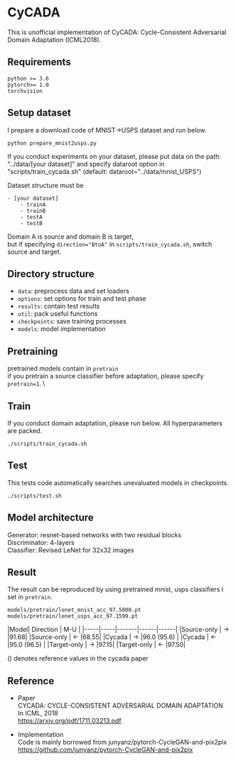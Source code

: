 # CyCADA
This is unofficial implementation of CyCADA: Cycle-Consistent Adversarial Domain Adaptation (ICML2018).

## Requirements
```
python >= 3.6
pytorch>= 1.0
torchvision
```

## Setup dataset
I prepare a download code of MNIST->USPS dataset and run below.
```
python prepare_mnist2usps.py
```

If you conduct experiments on your dataset, please put data on the path: "../data/[your dataset]" and specify dataroot option in "scripts/train_cycada.sh" (default: dataroot="../data/mnist_USPS")

Dataset structure must be
```
- [your dataset]
    - trainA
    - trainB
    - testA
    - testB
```

Domain A is source and domain B is target, \
but if specifying `direction="BtoA"` in `scripts/train_cycada.sh`, switch source and target.

## Directory structure

- `data`: preprocess data and set loaders
- `options`: set options for train and test phase
- `results`: contain test results
- `util`: pack useful functions
- `checkpoints`: save training processes
- `models`: model implementation

## Pretraining

pretrained models contain in `pretrain` \
if you pretrain a source classifier before adaptation, please specify `pretrain=1`. \


## Train
If you conduct domain adaptation, please run below. All hyperparameters are packed.
```
./scripts/train_cycada.sh
```

## Test
This tests code automatically searches unevaluated models in checkpoints.
```
./scripts/test.sh
```

## Model architecture
Generator: resnet-based networks with two residual blocks \
Discriminator: 4-layers \
Classifier: Revised LeNet for 32x32 images

## Result
The result can be reproduced by using pretrained mnist, usps classifiers I set in `pretrain`.
```
models/pretrain/lenet_mnist_acc_97.5000.pt
models/pretrain/lenet_usps_acc_97.1599.pt
```

|Model| Direction   | M-U  |
|-----|-----|-------|------|------|
|Source-only        | -> |91.68|
|Source-only        | <- |68.55|
|Cycada             | -> |96.0 (95.6)  |
|Cycada             | <- |95.0 (96.5)  |
|Target-only        | -> |97.15|
|Target-only        | <- |97.50|

() denotes reference values in the cycada paper


## Reference
- Paper \
CYCADA: CYCLE-CONSISTENT ADVERSARIAL DOMAIN ADAPTATION \
In ICML, 2018 \
https://arxiv.org/pdf/1711.03213.pdf

- Implementation \
Code is mainly borrowed from 
junyanz/pytorch-CycleGAN-and-pix2pix \
https://github.com/junyanz/pytorch-CycleGAN-and-pix2pix




